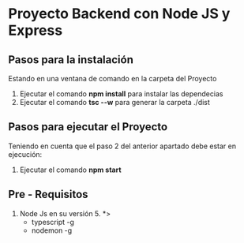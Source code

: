 # Proyecto Backend con Node JS y Express
## Pasos para la instalación
Estando en una ventana de comando en la carpeta del Proyecto
1. Ejecutar el comando **npm install** para instalar las dependecias
2. Ejecutar el comando **tsc --w** para generar la carpeta ./dist
## Pasos para ejecutar el Proyecto
Teniendo en cuenta que el paso 2 del anterior apartado debe estar en ejecución:
1. Ejecutar el comando **npm start**
## Pre - Requisitos
1. Node Js en su versión 5. *>
   - typescript -g
   - nodemon -g 
   
